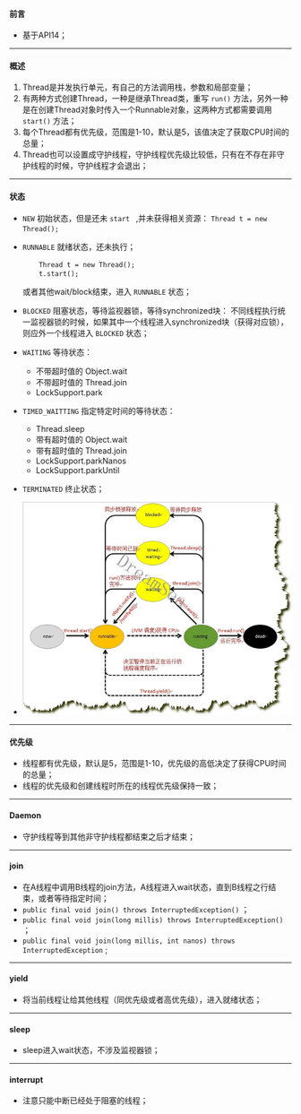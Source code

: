 #### 前言
+ 基于API14；

---

#### 概述
1. Thread是并发执行单元，有自己的方法调用栈，参数和局部变量；
2. 有两种方式创建Thread，一种是继承Thread类，重写 `run()` 方法，另外一种是在创建Thread对象时传入一个Runnable对象，这两种方式都需要调用 `start()` 方法；
3. 每个Thread都有优先级，范围是1-10，默认是5，该值决定了获取CPU时间的总量；
4. Thread也可以设置成守护线程，守护线程优先级比较低，只有在不存在非守护线程的时候，守护线程才会退出；

---

#### 状态
+ `NEW` 初始状态，但是还未 `start ` ,并未获得相关资源：
    `Thread t = new Thread();`
+ `RUNNABLE` 就绪状态，还未执行；
    ```
        Thread t = new Thread();
        t.start();
    ```
    或者其他wait/block结束，进入 `RUNNABLE` 状态；
+ `BLOCKED` 阻塞状态，等待监视器锁，等待synchronized块：
    不同线程执行统一监视器锁的时候，如果其中一个线程进入synchronized块（获得对应锁），则应外一个线程进入 `BLOCKED` 状态；
+ `WAITING` 等待状态：
    + 不带超时值的 Object.wait
    + 不带超时值的 Thread.join
    + LockSupport.park
+ `TIMED_WAITTING` 指定特定时间的等待状态：
    + Thread.sleep
    + 带有超时值的 Object.wait
    + 带有超时值的 Thread.join
    + LockSupport.parkNanos
    + LockSupport.parkUntil
+ `TERMINATED` 终止状态；


+ ![Thread状态流转](../Image/thread_state.jpg)

---

#### 优先级
+ 线程都有优先级，默认是5，范围是1-10，优先级的高低决定了获得CPU时间的总量；
+ 线程的优先级和创建线程时所在的线程优先级保持一致；

---

#### Daemon
+ 守护线程等到其他非守护线程都结束之后才结束；

---

#### join
+ 在A线程中调用B线程的join方法，A线程进入wait状态，直到B线程之行结束，或者等待指定时间；
+ `public final void join() throws InterruptedException()` ；
+ `public final void join(long millis) throws InterruptedException()` ；
+ `public final void join(long millis, int nanos) throws InterruptedException` ;

---

#### yield
+ 将当前线程让给其他线程（同优先级或者高优先级），进入就绪状态；

---

#### sleep
+ sleep进入wait状态，不涉及监视器锁；

---

#### interrupt
+ 注意只能中断已经处于阻塞的线程；

